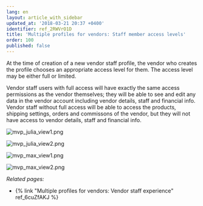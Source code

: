 ```yaml
---
lang: en
layout: article_with_sidebar
updated_at: '2018-03-21 20:37 +0400'
identifier: ref_2RWVrO1D
title: 'Multiple profiles for vendors: Staff member access levels'
order: 100
published: false
---
```

At the time of creation of a new vendor staff profile, the vendor who creates the profile chooses an appropriate access level for them. The access level may be either full or limited.

Vendor staff users with full access will have exactly the same access permissions as the vendor themselves; they will be able to see and edit any data in the vendor account including vendor details, staff and financial info. Vendor staff without full access will be able to access the products, shipping settings, orders and commissons of the vendor, but they will not have access to vendor details, staff and financial info.

![mvp_julia_view1.png]({{site.baseurl}}/attachments/ref_2RWVrO1D/mvp_julia_view1.png)

![mvp_julia_view2.png]({{site.baseurl}}/attachments/ref_2RWVrO1D/mvp_julia_view2.png)

![mvp_max_view1.png]({{site.baseurl}}/attachments/ref_2RWVrO1D/mvp_max_view1.png)

![mvp_max_view2.png]({{site.baseurl}}/attachments/ref_2RWVrO1D/mvp_max_view2.png)


_Related pages:_
   
   * {% link "Multiple profiles for vendors: Vendor staff experience" ref_6cuZfAKJ %}